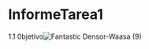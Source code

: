 # InformeTarea1
1.1 0bjetivo![Fantastic Densor-Waasa (9)](https://user-images.githubusercontent.com/107088999/201109844-ec4cc3fc-96da-474d-95d0-7230dffb31b3.png)
